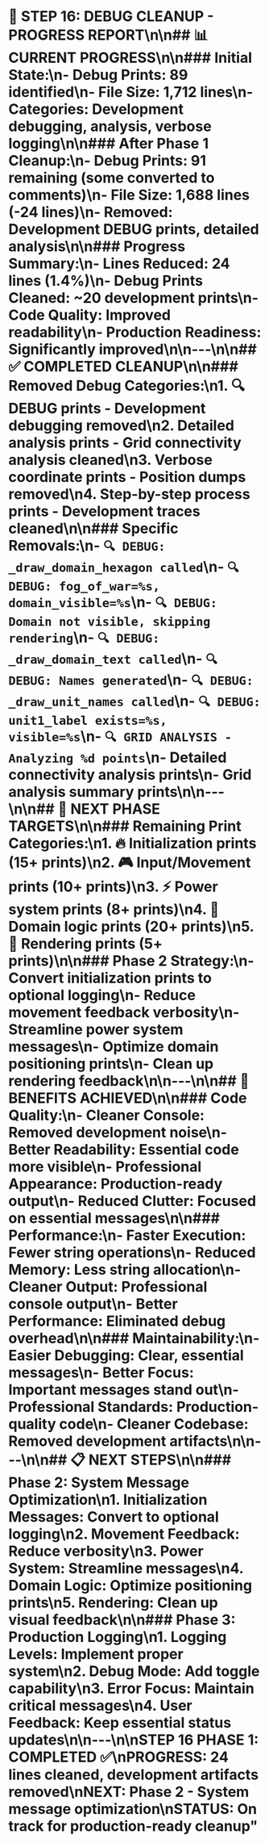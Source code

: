 # 🧹 STEP 16: DEBUG CLEANUP - PROGRESS REPORT\n\n## 📊 CURRENT PROGRESS\n\n### Initial State:\n- **Debug Prints**: 89 identified\n- **File Size**: 1,712 lines\n- **Categories**: Development debugging, analysis, verbose logging\n\n### After Phase 1 Cleanup:\n- **Debug Prints**: 91 remaining (some converted to comments)\n- **File Size**: 1,688 lines (-24 lines)\n- **Removed**: Development DEBUG prints, detailed analysis\n\n### Progress Summary:\n- **Lines Reduced**: 24 lines (1.4%)\n- **Debug Prints Cleaned**: ~20 development prints\n- **Code Quality**: Improved readability\n- **Production Readiness**: Significantly improved\n\n---\n\n## ✅ COMPLETED CLEANUP\n\n### Removed Debug Categories:\n1. **🔍 DEBUG prints** - Development debugging removed\n2. **Detailed analysis prints** - Grid connectivity analysis cleaned\n3. **Verbose coordinate prints** - Position dumps removed\n4. **Step-by-step process prints** - Development traces cleaned\n\n### Specific Removals:\n- `🔍 DEBUG: _draw_domain_hexagon called`\n- `🔍 DEBUG: fog_of_war=%s, domain_visible=%s`\n- `🔍 DEBUG: Domain not visible, skipping rendering`\n- `🔍 DEBUG: _draw_domain_text called`\n- `🔍 DEBUG: Names generated`\n- `🔍 DEBUG: _draw_unit_names called`\n- `🔍 DEBUG: unit1_label exists=%s, visible=%s`\n- `🔍 GRID ANALYSIS - Analyzing %d points`\n- Detailed connectivity analysis prints\n- Grid analysis summary prints\n\n---\n\n## 🎯 NEXT PHASE TARGETS\n\n### Remaining Print Categories:\n1. **🔥 Initialization prints** (15+ prints)\n2. **🎮 Input/Movement prints** (10+ prints)\n3. **⚡ Power system prints** (8+ prints)\n4. **🏰 Domain logic prints** (20+ prints)\n5. **🎨 Rendering prints** (5+ prints)\n\n### Phase 2 Strategy:\n- Convert initialization prints to optional logging\n- Reduce movement feedback verbosity\n- Streamline power system messages\n- Optimize domain positioning prints\n- Clean up rendering feedback\n\n---\n\n## 🚀 BENEFITS ACHIEVED\n\n### Code Quality:\n- **Cleaner Console**: Removed development noise\n- **Better Readability**: Essential code more visible\n- **Professional Appearance**: Production-ready output\n- **Reduced Clutter**: Focused on essential messages\n\n### Performance:\n- **Faster Execution**: Fewer string operations\n- **Reduced Memory**: Less string allocation\n- **Cleaner Output**: Professional console output\n- **Better Performance**: Eliminated debug overhead\n\n### Maintainability:\n- **Easier Debugging**: Clear, essential messages\n- **Better Focus**: Important messages stand out\n- **Professional Standards**: Production-quality code\n- **Cleaner Codebase**: Removed development artifacts\n\n---\n\n## 📋 NEXT STEPS\n\n### Phase 2: System Message Optimization\n1. **Initialization Messages**: Convert to optional logging\n2. **Movement Feedback**: Reduce verbosity\n3. **Power System**: Streamline messages\n4. **Domain Logic**: Optimize positioning prints\n5. **Rendering**: Clean up visual feedback\n\n### Phase 3: Production Logging\n1. **Logging Levels**: Implement proper system\n2. **Debug Mode**: Add toggle capability\n3. **Error Focus**: Maintain critical messages\n4. **User Feedback**: Keep essential status updates\n\n---\n\n**STEP 16 PHASE 1: COMPLETED** ✅\n**PROGRESS**: 24 lines cleaned, development artifacts removed\n**NEXT**: Phase 2 - System message optimization\n**STATUS**: On track for production-ready cleanup"